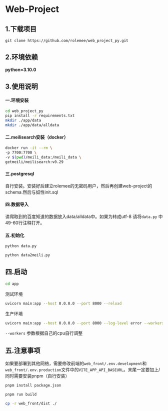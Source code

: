 # Web-Project


## 1.下载项目
```
git clone https://github.com/rolemee/web_project_py.git
```
## 2.环境依赖
**python=3.10.0**
## 3.使用说明
#### 一.环境安装
``` bash
cd web_project_py
pip install -r requirements.txt
mkdir ./app/data
mkdir ./app/data/alldata
```
#### 二.meilisearch安装（docker）
``` bash
docker run -it --rm \
-p 7700:7700 \
-v $(pwd)/meili_data:/meili_data \
getmeili/meilisearch:v0.29
```
#### 三.postgresql
自行安装。安装好后建立rolemee的无密码用户，然后再创建web-project的schema.然后与奴性init.sql
#### 四.数据导入
讲爬取到的百度知道的数据放入data/alldata中。如果为转成utf-8 请将`data.py` 中49-60行注释打开。
#### 五.初始化
``` bash
python data.py
```
``` bash
python data2meili.py
```

## 四.启动
``` bash
cd app
```
测试环境
``` bash
uvicorn main:app --host 0.0.0.0 --port 8000 --reload
```
生产环境
``` bash
uvicorn main:app --host 0.0.0.0 --port 8000 --log-level error --workers 16
```
`--workers` 参数根据自己的cpu自行调整


## 五.注意事项
如果要部署到其他网络，需要修改前端的`web_front/.env.development`和`web_front/.env.production`文件中的`VITE_APP_API_BASEURL`。末尾一定要加上/
同时需要安装pnpm（自行安装）
```bash
pnpm install package.json
```
``` bash
pnpm run build
```
```bash
cp -r web_front/dist ./
```